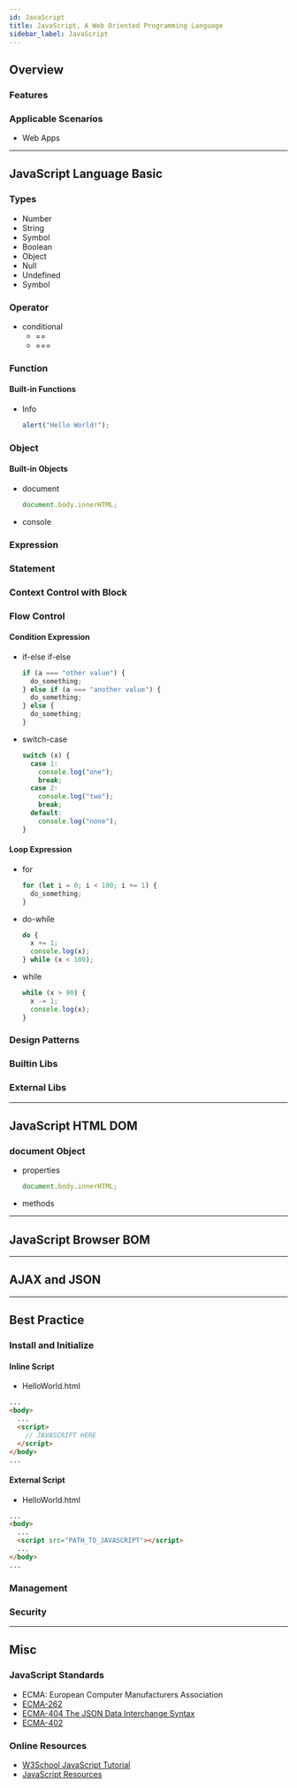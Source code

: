 ```yaml
---
id: JavaScript
title: JavaScript, A Web Oriented Programming Language
sidebar_label: JavaScript
---
```


## Overview

### Features

### Applicable Scenarios

- Web Apps

---

## JavaScript Language Basic

<!-- ### Building Blocks -->

### Types

- Number
- String
- Symbol
- Boolean
- Object
- Null
- Undefined
- Symbol

<!-- ### Structures -->

### Operator

- conditional
  - ==
  - ===

### Function

#### Built-in Functions

- Info

  ```javascript
  alert("Hello World!");
  ```

### Object

#### Built-in Objects

- document

  ```javascript
  document.body.innerHTML;
  ```

- console

### Expression

### Statement

### Context Control with Block

### Flow Control

#### Condition Expression

- if-else if-else

  ```javascript
  if (a === "other value") {
    do_something;
  } else if (a === "another value") {
    do_something;
  } else {
    do_something;
  }
  ```

- switch-case

  ```javascript
  switch (x) {
    case 1:
      console.log("one");
      break;
    case 2:
      console.log("two");
      break;
    default:
      console.log("none");
  }
  ```

#### Loop Expression

- for

  ```javascript
  for (let i = 0; i < 100; i += 1) {
    do_something;
  }
  ```

- do-while

  ```javascript
  do {
    x += 1;
    console.log(x);
  } while (x < 100);
  ```

- while

  ```javascript
  while (x > 90) {
    x -= 1;
    console.log(x);
  }
  ```

### Design Patterns

### Builtin Libs

### External Libs

---

## JavaScript HTML DOM

### document Object

- properties

  ```javascript
  document.body.innerHTML;
  ```

- methods

---

## JavaScript Browser BOM

---

## AJAX and JSON

---

## Best Practice

### Install and Initialize

#### Inline Script

- HelloWorld.html

```html
...
<body>
  ...
  <script>
    // JAVASCRIPT HERE
  </script>
</body>
...
```

#### External Script

- HelloWorld.html

```html
...
<body>
  ...
  <script src="PATH_TO_JAVASCRIPT"></script>
  ...
</body>
...
```

### Management

### Security

---

## Misc

### JavaScript Standards

- ECMA: European Computer Manufacturers Association
- [ECMA-262](https://github.com/tc39/ecma262)
- [ECMA-404 The JSON Data Interchange Syntax](https://ecma-international.org/publications/standards/Ecma-404.htm)
- [ECMA-402](https://ecma-international.org/publications/standards/Ecma-402.htm)

### Online Resources

- [W3School JavaScript Tutorial](https://www.w3schools.com/js/)
- [JavaScript Resources](https://www.javascript.com/resources)
